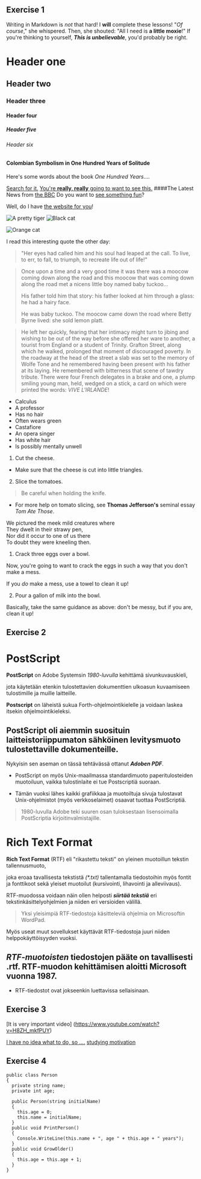 ## Exercise 1
Writing in Markdown is _not_ that hard!
I **will** complete these lessons!
"_Of course_," she whispered. Then, she shouted: "All I need is **a little moxie**!"
If you're thinking to yourself, **_This is unbelievable_**, you'd probably be right.

# Header one
## Header two
### Header three
#### Header four
##### Header five
###### Header six

#### Colombian Symbolism in One Hundred Years of Solitude

Here's some words about the book _One Hundred Years_....

[Search for it.](www.google.com)
[You're **really, really** going to want to see this.](www.dailykitten.com)
####The Latest News from [the BBC](www.bbc.com/news)
Do you want to [see something fun][a fun place]?

Well, do I have [the website for you][another fun place]!

[a fun place]: www.zombo.com
[another fun place]: www.stumbleupon.com




![A pretty tiger](https://upload.wikimedia.org/wikipedia/commons/5/56/Tiger.50.jpg)
![Black cat][Black]

![Orange cat][Orange]

[Black]: https://upload.wikimedia.org/wikipedia/commons/a/a3/81_INF_DIV_SSI.jpg
[Orange]: http://icons.iconarchive.com/icons/google/noto-emoji-animals-nature/256/22221-cat-icon.png

I read this interesting quote the other day:

> "Her eyes had called him and his soul had leaped at the call. To live, to err, to fall, to triumph, to recreate life out of life!"


>Once upon a time and a very good time it was there was a moocow coming down along the road and this moocow that was coming down along the road met a nicens little boy named baby tuckoo...
>
>His father told him that story: his father looked at him through a glass: he had a hairy face.
>
>He was baby tuckoo. The moocow came down the road where Betty Byrne lived: she sold lemon platt.

> He left her quickly, fearing that her intimacy might turn to jibing and wishing to be out of the way before she offered her ware to another, a tourist from England or a student of Trinity. Grafton Street, along which he walked, prolonged that moment of discouraged poverty. In the roadway at the head of the street a slab was set to the memory of Wolfe Tone and he remembered having been present with his father at its laying. He remembered with bitterness that scene of tawdry tribute. There were four French delegates in a brake and one, a plump smiling young man, held, wedged on a stick, a card on which were printed the words: _VIVE L'IRLANDE_!

* Calculus
 * A professor
 * Has no hair
 * Often wears green
* Castafiore
 * An opera singer
 * Has white hair
 * Is possibly mentally unwell

 1. Cut the cheese.

 * Make sure that the cheese is cut into little triangles.

2. Slice the tomatoes.

 > Be careful when holding the knife.
  
 * For more help on tomato slicing, see **Thomas Jefferson's** seminal essay _Tom Ate Those_.

 We pictured the meek mild creatures where  
They dwelt in their strawy pen,  
Nor did it occur to one of us there  
To doubt they were kneeling then.

1. Crack three eggs over a bowl.  

  Now, you're going to want to crack the eggs in such a way   that you don't make a mess.  

  If you _do_ make a mess, use a towel to clean it up!  

2. Pour a gallon of milk into the bowl.  

  Basically, take the same guidance as above: don't be messy, but if you are, clean it up!

  
## Exercise 2

# **PostScript**

**PostScript** on Adobe Systemsin _1980-luvulla_ kehittämä sivunkuvauskieli,

jota käytetään etenkin tulostettavien dokumenttien ulkoasun kuvaamiseen tulostimille ja muille laitteille. 

**Postscript** on läheistä sukua Forth-ohjelmointikielelle ja voidaan laskea itsekin ohjelmointikieleksi.

## PostScript oli aiemmin suosituin laitteistoriippumaton sähköinen levitysmuoto tulostettaville dokumenteille. 

Nykyisin sen aseman on tässä tehtävässä ottanut _**Adoben PDF**_.

* PostScript on myös Unix-maailmassa standardimuoto paperitulosteiden muotoiluun, vaikka tulostinlaite ei tue Postscriptiä suoraan. 

* Tämän vuoksi lähes kaikki grafiikkaa ja muotoiltuja sivuja tulostavat Unix-ohjelmistot (myös verkkoselaimet) osaavat tuottaa PostScriptiä. 

> 1980-luvulla Adobe teki suuren osan tuloksestaan lisensoimalla PostScriptia kirjoitinvalmistajille.




# **Rich Text Format**

**Rich Text Format** (RTF) eli "rikastettu teksti" on yleinen muotoillun tekstin tallennusmuoto, 

joka eroaa tavallisesta tekstistä _(*.txt)_ tallentamalla tiedostoihin myös fontit ja fonttikoot sekä yleiset muotoilut (kursivointi, lihavointi ja alleviivaus). 

RTF-muodossa voidaan näin ollen helposti _**siirtää tekstiä**_ eri tekstinkäsittelyohjelmien ja niiden eri versioiden välillä. 

> Yksi yleisimpiä RTF-tiedostoja käsitteleviä ohjelmia on Microsoftin WordPad. 

Myös useat muut sovellukset käyttävät RTF-tiedostoja juuri niiden helppokäyttöisyyden vuoksi. 

## _RTF-muotoisten_ tiedostojen pääte on tavallisesti .rtf. RTF-muodon kehittämisen aloitti Microsoft vuonna 1987.

* RTF-tiedostot ovat jokseenkin luettavissa sellaisinaan.


## Exercise 3

[It is very important video] (https://www.youtube.com/watch?v=H8ZH_mkfPUY)



[I have no idea what to do, so ....][dog]
[studying motivation][pin]


[dog]: https://giphy.com/gifs/scaler-official-dogs-computer-typing-Dh5q0sShxgp13DwrvG
[pin]: https://giphy.com/gifs/pudgypenguins-pudgy-penguin-penguins-CuuSHzuc0O166MRfjt


## Exercise 4

```
public class Person
{
  private string name;
  private int age;

  public Person(string initialName)
  {
    this.age = 0;
    this.name = initialName;
  }
  public void PrintPerson()
  {
    Console.WriteLine(this.name + ", age " + this.age + " years");
  }
  public void GrowOlder()
  {
    this.age = this.age + 1;
  }
} 
```